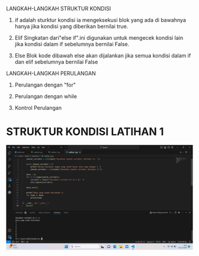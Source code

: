 LANGKAH-LANGKAH STRUKTUR KONDISI

1. if adalah sturktur kondisi ia mengeksekusi blok yang ada di bawahnya hanya jika kondisi yang diberikan bernilai true.

2. Elif Singkatan dari"else if".ini digunakan untuk mengecek kondisi lain jika kondisi dalam if sebelumnya bernilai False.

3. Else Blok kode dibawah else akan dijalankan jika semua kondisi dalam if dan elif sebelumnya bernilai False

LANGKAH-LANGKAH PERULANGAN

1. Perulangan dengan "for"

2. Perulangan dengan while

3. Kontrol Perulangan

# STRUKTUR KONDISI LATIHAN 1
![gambar](lat1.jpeg)


